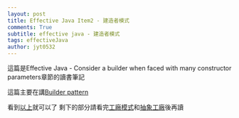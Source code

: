 ```yaml
---
layout: post
title: Effective Java Item2 - 建造者模式
comments: True 
subtitle: effective java - 建造者模式
tags: effectiveJava
author: jyt0532
---
```

這篇是Effective Java - Consider a builder when faced with many constructor parameters章節的讀書筆記

這篇主要在講[Builder pattern](/2017/06/29/builder/)

看到[以上](/2017/06/29/builder/#以上)就可以了 剩下的部分請看完[工廠模式](/2017/04/28/factory-method/)和[抽象工廠](/2017/05/03/abstract-factory/)後再讀


